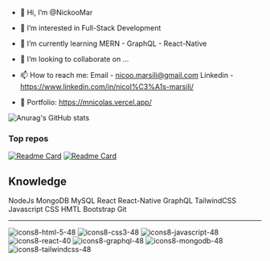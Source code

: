 - 👋 Hi, I’m @NickooMar
- 👀 I’m interested in Full-Stack Development
- 🌱 I’m currently learning MERN - GraphQL - React-Native
- 💞️ I’m looking to collaborate on ...
- 📫 How to reach me: 
     Email - nicoo.marsili@gmail.com
     Linkedin - https://www.linkedin.com/in/nicol%C3%A1s-marsili/

- 📖 Portfolio: https://mnicolas.vercel.app/

![Anurag's GitHub stats](https://github-readme-stats.vercel.app/api?username=NickooMar&show_icons=true&theme=catppuccin_latte)

### Top repos
[![Readme Card](https://github-readme-stats.vercel.app/api/pin/?username=NickooMar&repo=ChatGPT-Clone)](https://github.com/anuraghazra/github-readme-stats)
[![Readme Card](https://github-readme-stats.vercel.app/api/pin/?username=NickooMar&repo=GraphQL-Commerce-Login)](https://github.com/anuraghazra/github-readme-stats)





Knowledge
----------------------------------

NodeJs
MongoDB
MySQL
React 
React-Native
GraphQL
TailwindCSS
Javascript
CSS
HMTL
Bootstrap
Git

----------------------------------

![icons8-html-5-48](https://user-images.githubusercontent.com/68347411/217640302-1ed88640-b93f-4d5b-b7ad-c467b4d40c65.png)
![icons8-css3-48](https://user-images.githubusercontent.com/68347411/217640356-f95d43c5-c0a6-41b9-883e-3972916a901f.png)
![icons8-javascript-48](https://user-images.githubusercontent.com/68347411/217640485-8f172031-8029-4cf6-8e93-4e647ca2490d.png)
![icons8-react-40](https://user-images.githubusercontent.com/68347411/217640220-1e2b12c0-6484-4dfe-92b5-8dc186a3559e.png)
![icons8-graphql-48](https://user-images.githubusercontent.com/68347411/217638636-9ad8c2d8-d63a-4a81-b175-079d5c384459.png)
![icons8-mongodb-48](https://user-images.githubusercontent.com/68347411/217639339-85c20b8c-8cb5-4ff5-9d4b-d8ae7e5f38a1.png)
![icons8-tailwindcss-48](https://user-images.githubusercontent.com/68347411/217640072-ecb1226c-a067-4798-872b-818fda6da5f7.png)


<!---
NickooMar/NickooMar is a ✨ special ✨ repository because its `README.md` (this file) appears on your GitHub profile.
You can click the Preview link to take a look at your changes.
--->
